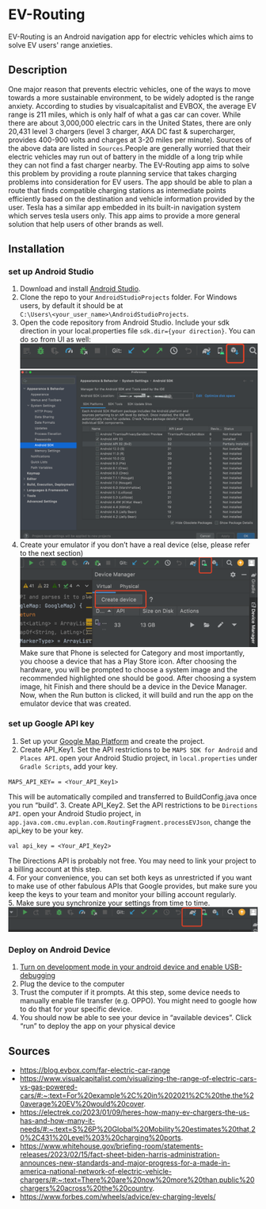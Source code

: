 # EV-Routing
EV-Routing is an Android navigation app for electric vehicles which aims to solve EV users' range anxieties.
## Description
One major reason that prevents electric vehicles, one of the ways to move towards a more sustainable environment, to be widely adopted is the range anxiety. According to studies by visualcapitalist and EVBOX, the average EV range is 211 miles, which is only half of what a gas car can cover. While there are about 3,000,000 electric cars in the United States, there are only 20,431 level 3 chargers (level 3 charger, AKA DC fast & supercharger, provides 400-900 volts and charges at 3-20 miles per minute). Sources of the above data are listed in `Sources`.People are generally worried that their electric vehicles may run out of battery in the middle of a long trip while they can not find a fast charger nearby. The EV-Routing app aims to solve this problem by providing a route planning service that takes charging problems into consideration for EV users. The app should be able to plan a route that finds compatible charging stations as intemediate points efficiently based on the destination and vehicle information provided by the user. Tesla has a similar app embedded in its built-in navigation system which serves tesla users only. This app aims to provide a more general solution that help users of other brands as well.
## Installation
### set up Android Studio
1. Download and install [Android Studio](https://developer.android.com/studio).
2. Clone the repo to your `AndroidStudioProjects` folder. For Windows users, by default it should be at \
`C:\Users\<your_user_name>\AndroidStudioProjects`.
3. Open the code repository from Android Studio. Include your sdk direction in your local.properties file `sdk.dir={your direction}`.
You can do so from UI as well:
![alt text](https://github.com/cyanling2/EV-Routing/blob/main/images/image3.png)
![alt text](https://github.com/cyanling2/EV-Routing/blob/main/images/image7.png)
4. Create your emulator if you don’t have a real device (else, please refer to the next section)
![alt text](https://github.com/cyanling2/EV-Routing/blob/main/images/image1.png)
Make sure that Phone is selected for Category and most importantly, you choose a device that has a Play Store icon. After choosing the hardware, you will be prompted to choose a system image and the recommended highlighted one should be good. After choosing a system image, hit Finish and there should be a device in the Device Manager. Now, when the Run button is clicked, it will build and run the app on the emulator device that was created.
### set up Google API key
1. Set up your [Google Map Platform](https://developers.google.com/maps) and create the project.
2. Create API_Key1. Set the API restrictions to be `MAPS SDK for Android` and `Places API`. open your Android Studio project, in `local.properties` under `Gradle Scripts`, add your key.
```
MAPS_API_KEY= = <Your_API_Key1>
```
This will be automatically compiled and transferred to BuildConfig.java once you run “build”.
3. Create API_Key2. Set the API restrictions to be `Directions API`. open your Android Studio project, in `app.java.com.cmu.evplan.com.RoutingFragment.processEVJson`, change the api_key to be your key.
```
val api_key = <Your_API_Key2>
```
The Directions API is probably not free. You may need to link your project to a billing account at this step. \
4. For your convenience, you can set both keys as unrestricted if you want to make use of other fabulous APIs that Google provides, but make sure you keep the keys to your team and monitor your billing account regularly. \
5. Make sure you synchronize your settings from time to time.
![alt text](https://github.com/cyanling2/EV-Routing/blob/main/images/image4.png)
### Deploy on Android Device
1. [Turn on development mode in your android device and enable USB-debugging](https://developer.android.com/studio/debug/dev-options)
2. Plug the device to the computer
3. Trust the computer if it prompts. At this step, some device needs to manually enable file transfer (e.g. OPPO). You might need to google how to do that for your specific device.
4. You should now be able to see your device in “available devices”. Click “run” to deploy the app on your physical device


## Sources
* https://blog.evbox.com/far-electric-car-range
* https://www.visualcapitalist.com/visualizing-the-range-of-electric-cars-vs-gas-powered-cars/#:~:text=For%20example%2C%20in%202021%2C%20the,the%20average%20EV%20would%20cover.
* https://electrek.co/2023/01/09/heres-how-many-ev-chargers-the-us-has-and-how-many-it-needs/#:~:text=S%26P%20Global%20Mobility%20estimates%20that,20%2C431%20Level%203%20charging%20ports.
* https://www.whitehouse.gov/briefing-room/statements-releases/2023/02/15/fact-sheet-biden-harris-administration-announces-new-standards-and-major-progress-for-a-made-in-america-national-network-of-electric-vehicle-chargers/#:~:text=There%20are%20now%20more%20than,public%20chargers%20across%20the%20country.
* https://www.forbes.com/wheels/advice/ev-charging-levels/

